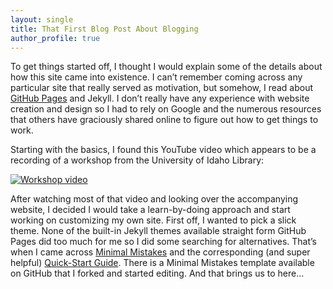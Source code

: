 ```yaml
---
layout: single
title: That First Blog Post About Blogging
author_profile: true
---
```


To get things started off, I thought I would explain some of the details about how this site came into existence.  I can’t remember coming across any particular site that really served as motivation, but somehow, I read about [GitHub Pages](https://pages.github.com/) and Jekyll.  I don’t really have any experience with website creation and design so I had to rely on Google and the numerous resources that others have graciously shared online to figure out how to get things to work. 

Starting with the basics, I found this YouTube video which appears to be a recording of a workshop from the University of Idaho Library:

[![Workshop video](https://img.youtube.com/vi/SWVjQsvQocA/0.jpg)](https://www.youtube.com/watch?v=SWVjQsvQocA)

After watching most of that video and looking over the accompanying website, I decided I would take a learn-by-doing approach and start working on customizing my own site.  First off, I wanted to pick a slick theme.  None of the built-in Jekyll themes available straight form GitHub Pages did too much for me so I did some searching for alternatives.  That’s when I came across [Minimal Mistakes]( https://mmistakes.github.io/minimal-mistakes/) and the corresponding (and super helpful) [Quick-Start Guide]( https://mmistakes.github.io/minimal-mistakes/docs/quick-start-guide/).  There is a Minimal Mistakes template available on GitHub that I forked and started editing.  And that brings us to here...
